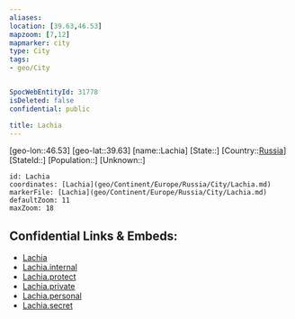 ```yaml
---
aliases: 
location: [39.63,46.53]
mapzoom: [7,12] 
mapmarker: city 
type: City
tags:
- geo/City


SpocWebEntityId: 31778
isDeleted: false
confidential: public

title: Lachia
---
```

[geo-lon::46.53]
[geo-lat::39.63]
[name::Lachia]
[State::]
[Country::[Russia](geo/Continent/Europe/Russia.md)]
[StateId::]
[Population::]
[Unknown::]


```leaflet
id: Lachia
coordinates: [Lachia](geo/Continent/Europe/Russia/City/Lachia.md)
markerFile: [Lachia](geo/Continent/Europe/Russia/City/Lachia.md)
defaultZoom: 11 
maxZoom: 18
```


## Confidential Links & Embeds: 
- [Lachia](../../../../../../_public/geo/Continent/Europe/Russia/City/Lachia.md) 
- [Lachia.internal](../../../../../../_internal/geo/Continent/Europe/Russia/City/Lachia.internal.md) 
- [Lachia.protect](../../../../../../_protect/geo/Continent/Europe/Russia/City/Lachia.protect.md) 
- [Lachia.private](../../../../../../_private/geo/Continent/Europe/Russia/City/Lachia.private.md) 
- [Lachia.personal](../../../../../../_personal/geo/Continent/Europe/Russia/City/Lachia.personal.md) 
- [Lachia.secret](../../../../../../_secret/geo/Continent/Europe/Russia/City/Lachia.secret.md) 
